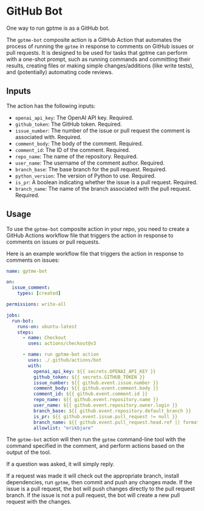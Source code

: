 GitHub Bot
==========

One way to run gptme is as a GitHub bot.

The `gptme-bot` composite action is a GitHub Action that automates the process of running the `gptme`  in response to comments on GitHub issues or pull requests. It is designed to be used for tasks that gptme can perform with a one-shot prompt, such as running commands and committing their results, creating files or making simple changes/additions (like write tests), and (potentially) automating code reviews.

## Inputs

The action has the following inputs:

- `openai_api_key`: The OpenAI API key. Required.
- `github_token`: The GitHub token. Required.
- `issue_number`: The number of the issue or pull request the comment is associated with. Required.
- `comment_body`: The body of the comment. Required.
- `comment_id`: The ID of the comment. Required.
- `repo_name`: The name of the repository. Required.
- `user_name`: The username of the comment author. Required.
- `branch_base`: The base branch for the pull request. Required.
- `python_version`: The version of Python to use. Required.
- `is_pr`: A boolean indicating whether the issue is a pull request. Required.
- `branch_name`: The name of the branch associated with the pull request. Required.

## Usage

To use the `gptme-bot` composite action in your repo, you need to create a GitHub Actions workflow file that triggers the action in response to comments on issues or pull requests. 

Here is an example workflow file that triggers the action in response to comments on issues:

```yaml
name: gptme-bot

on:
  issue_comment:
    types: [created]

permissions: write-all

jobs:
  run-bot:
    runs-on: ubuntu-latest
    steps:
      - name: Checkout
        uses: actions/checkout@v3

      - name: run gptme-bot action
        uses: ./.github/actions/bot
        with:
          openai_api_key: ${{ secrets.OPENAI_API_KEY }}
          github_token: ${{ secrets.GITHUB_TOKEN }}
          issue_number: ${{ github.event.issue.number }}
          comment_body: ${{ github.event.comment.body }}
          comment_id: ${{ github.event.comment.id }}
          repo_name: ${{ github.event.repository.name }}
          user_name: ${{ github.event.repository.owner.login }}
          branch_base: ${{ github.event.repository.default_branch }}
          is_pr: ${{ github.event.issue.pull_request != null }}
          branch_name: ${{ github.event.pull_request.head.ref || format('gptme/bot-changes-{0}', github.run_id) }}
          allowlist: "erikbjare"
```

The `gptme-bot` action will then run the `gptme` command-line tool with the command specified in the comment, and perform actions based on the output of the tool. 

If a question was asked, it will simply reply.

If a request was made it will check out the appropriate branch, install dependencies, run `gptme`, then commit and push any changes made. If the issue is a pull request, the bot will push changes directly to the pull request branch. If the issue is not a pull request, the bot will create a new pull request with the changes. 
